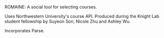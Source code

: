ROMAINE: A social tool for selecting courses.

Uses Northwestern University's course API. Produced during the Knight Lab student fellowship by Suyeon Son, Nicole Zhu and Ashley Wu.

Incorporates Parse.